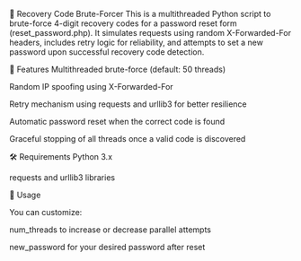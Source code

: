 🔐 Recovery Code Brute-Forcer
This is a multithreaded Python script to brute-force 4-digit recovery codes for a password reset form (reset_password.php).
It simulates requests using random X-Forwarded-For headers, includes retry logic for reliability, and attempts to set a new password upon successful recovery code detection.

🚀 Features
Multithreaded brute-force (default: 50 threads)

Random IP spoofing using X-Forwarded-For

Retry mechanism using requests and urllib3 for better resilience

Automatic password reset when the correct code is found

Graceful stopping of all threads once a valid code is discovered

🛠 Requirements
Python 3.x

requests and urllib3 libraries

🧪 Usage

You can customize:

num_threads to increase or decrease parallel attempts

new_password for your desired password after reset

